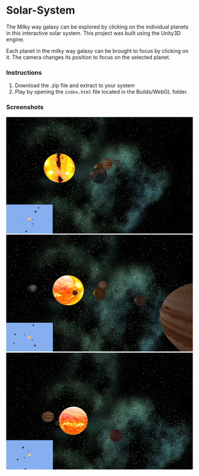 # Solar-System

The Milky way galaxy can be explored by clicking on the individual planets in this interactive solar system. This project  was built using the Unity3D engine.

Each planet in the milky way galaxy can be brought to focus by clicking on it. The camera changes its position to focus on the selected planet.

### Instructions
1. Download the .zip file and extract to your system
2. Play by opening the `index.html` file located in the Builds/WebGL folder.

### Screenshots

![](Screenshots/Solar1.png)
![](Screenshots/Solar2.png)
![](Screenshots/Solar3.png)
